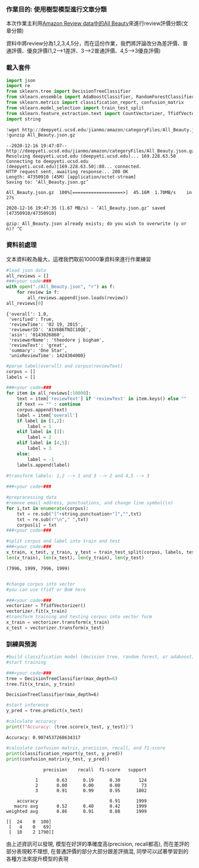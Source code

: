 ### 作業目的: 使用樹型模型進行文章分類

本次作業主利用[Amazon Review data中的All Beauty](https://nijianmo.github.io/amazon/index.html)來進行review評價分類(文章分類)

資料中將review分為1,2,3,4,5分，而在這份作業，我們將評論改分為差評價、普通評價、優良評價(1,2-->1差評、3-->2普通評價、4,5-->3優良評價)

### 載入套件


```python
import json
import re
from sklearn.tree import DecisionTreeClassifier
from sklearn.ensemble import AdaBoostClassifier, RandomForestClassifier
from sklearn.metrics import classification_report, confusion_matrix
from sklearn.model_selection import train_test_split
from sklearn.feature_extraction.text import CountVectorizer, TfidfVectorizer, TfidfTransformer
import string
```


```python
!wget http://deepyeti.ucsd.edu/jianmo/amazon/categoryFiles/All_Beauty.json.gz
!gunzip All_Beauty.json.gz
```

    --2020-12-16 19:47:07--  http://deepyeti.ucsd.edu/jianmo/amazon/categoryFiles/All_Beauty.json.gz
    Resolving deepyeti.ucsd.edu (deepyeti.ucsd.edu)... 169.228.63.50
    Connecting to deepyeti.ucsd.edu (deepyeti.ucsd.edu)|169.228.63.50|:80... connected.
    HTTP request sent, awaiting response... 200 OK
    Length: 47350910 (45M) [application/octet-stream]
    Saving to: ‘All_Beauty.json.gz’
    
    All_Beauty.json.gz  100%[===================>]  45.16M  1.70MB/s    in 27s     
    
    2020-12-16 19:47:35 (1.67 MB/s) - ‘All_Beauty.json.gz’ saved [47350910/47350910]
    
    gzip: All_Beauty.json already exists; do you wish to overwrite (y or n)? ^C


### 資料前處理
文本資料較為龐大，這裡我們取前10000筆資料來進行作業練習


```python
#load json data
all_reviews = []
###<your code>###
with open("./All_Beauty.json", "r") as f:
    for review in f:
        all_reviews.append(json.loads(review))
all_reviews[0]
```




    {'overall': 1.0,
     'verified': True,
     'reviewTime': '02 19, 2015',
     'reviewerID': 'A1V6B6TNIC10QE',
     'asin': '0143026860',
     'reviewerName': 'theodore j bigham',
     'reviewText': 'great',
     'summary': 'One Star',
     'unixReviewTime': 1424304000}




```python
#parse label(overall) and corpus(reviewText)
corpus = []
labels = []

###<your code>###
for item in all_reviews[:10000]:
    text = item['reviewText'] if 'reviewText' in item.keys() else ""
    if text == "" : continue
    corpus.append(text)
    label = item['overall']
    if label in [1,2]:
        label = 1
    elif label in [3]:
        label = 2
    elif label in [4,5]:
        label = 3
    else:
        label = -1
    labels.append(label)
    
#transform labels: 1,2 --> 1 and 3 --> 2 and 4,5 --> 3

###<your code>###
```


```python
#preprocessing data
#remove email address, punctuations, and change line symbol(\n)
for i,txt in enumerate(corpus):
    txt = re.sub("["+string.punctuation+"]","",txt)
    txt = re.sub(r"\n"," ",txt)
    corpus[i] = txt
###<your code>###
```


```python
#split corpus and label into train and test
###<your code>###
x_train, x_test, y_train, y_test = train_test_split(corpus, labels, test_size=0.2, random_state=42)
len(x_train), len(x_test), len(y_train), len(y_test)
```




    (7996, 1999, 7996, 1999)




```python

```


```python
#change corpus into vector
#you can use tfidf or BoW here

###<your code>###
vectorizer = TfidfVectorizer()
vectorizer.fit(x_train)
#transform training and testing corpus into vector form
x_train = vectorizer.transform(x_train)
x_test = vectorizer.transform(x_test)
```

### 訓練與預測


```python
#build classification model (decision tree, random forest, or adaboost)
#start training

###<your code>###
tree = DecisionTreeClassifier(max_depth=6)
tree.fit(x_train, y_train)
```




    DecisionTreeClassifier(max_depth=6)




```python
#start inference
y_pred = tree.predict(x_test)
```


```python
#calculate accuracy
print(f"Accuracy: {tree.score(x_test, y_test)}")
```

    Accuracy: 0.9074537268634317



```python
#calculate confusion matrix, precision, recall, and f1-score
print(classification_report(y_test, y_pred))
print(confusion_matrix(y_test, y_pred))
```

                  precision    recall  f1-score   support
    
               1       0.63      0.19      0.30       124
               2       0.00      0.00      0.00        73
               3       0.91      0.99      0.95      1802
    
        accuracy                           0.91      1999
       macro avg       0.52      0.40      0.42      1999
    weighted avg       0.86      0.91      0.88      1999
    
    [[  24    0  100]
     [   4    0   69]
     [  10    2 1790]]


由上述資訊可以發現, 模型在好評的準確度高(precision, recall都高), 而在差評的部分表現較不理想, 在普通評價的部分大部分跟差評搞混,
同學可以試著學習到的各種方法來提升模型的表現


```python

```
